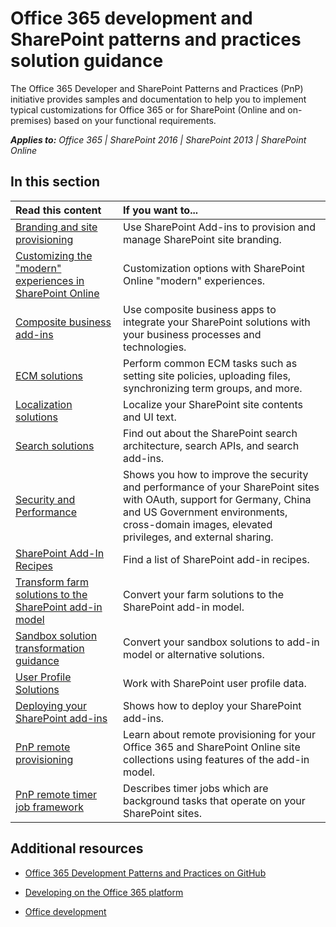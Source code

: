 # Office 365 development and SharePoint patterns and practices solution guidance

The Office 365 Developer and SharePoint Patterns and Practices (PnP) initiative provides samples and documentation to help you to implement typical customizations for Office 365 or for SharePoint (Online and on-premises) based on your functional requirements.

_**Applies to:** Office 365 | SharePoint 2016 | SharePoint 2013 | SharePoint Online_

## In this section

|**Read this content**|**If you want to...**|
|:-----|:-----|
|[Branding and site provisioning](Branding-and-site-provisioning-solutions-for-SharePoint.md)|Use SharePoint Add-ins to provision and manage SharePoint site branding.|
|[Customizing the "modern" experiences in SharePoint Online](modern-experience-customizations.md)|Customization options with SharePoint Online "modern" experiences.|
|[Composite business add-ins](Composite-buisness-apps-for-SharePoint.md)|Use composite business apps to integrate your SharePoint solutions with your business processes and technologies. |
|[ECM solutions](Enterprise-Content-Management-solutions-for-SharePoint-2013-and-SharePoint-Online.md)|Perform common ECM tasks such as setting site policies, uploading files, synchronizing term groups, and more.|
|[Localization solutions](localization-solutions-for-sharepoint-2013-and-sharepoint-online.md)|Localize your SharePoint site contents and UI text.|
|[Search solutions](search-solutions-in-sharepoint-2013-and-sharepoint-online.md)|Find out about the SharePoint search architecture, search APIs, and search add-ins.|
|[Security and Performance](security-and-performance.md)|Shows you how to improve the security and performance of your SharePoint sites with OAuth, support for Germany, China and US Government environments, cross-domain images, elevated privileges, and external sharing.|
|[SharePoint Add-In Recipes](sharepoint-add-in-recipes.md)|Find a list of SharePoint add-in recipes.|
|[Transform farm solutions to the SharePoint add-in model](Transform-farm-solutions-to-the-SharePoint-app-model.md)|Convert your farm solutions to the SharePoint add-in model.|
|[Sandbox solution transformation guidance](sandbox-solution-transformation-guidance.md)|Convert your sandbox solutions to add-in model or alternative solutions.|
|[User Profile Solutions](user-profile-solutions-for-sharepoint.md)|Work with SharePoint user profile data.|
|[Deploying your SharePoint add-ins](deploying-your-sharepoint-add-ins.md)|Shows how to deploy your SharePoint add-ins.|
|[PnP remote provisioning](pnp-remote-provisioning.md)|Learn about remote provisioning for your Office 365 and SharePoint Online site collections using features of the add-in model.|
|[PnP remote timer job framework](pnp-remote-timer-job-framework.md)|Describes timer jobs which are background tasks that operate on your SharePoint sites.|


## Additional resources
<a name="bk_addresources"> </a>

-  [Office 365 Development Patterns and Practices on GitHub](https://github.com/SharePoint/PnP)
    
-  [Developing on the Office 365 platform](http://msdn.microsoft.com/en-us/office/office365/howto/platform-development-overview)
    
-  [Office development](http://msdn.microsoft.com/en-us/library/office/dn467914%28v=office.15%29.aspx)
